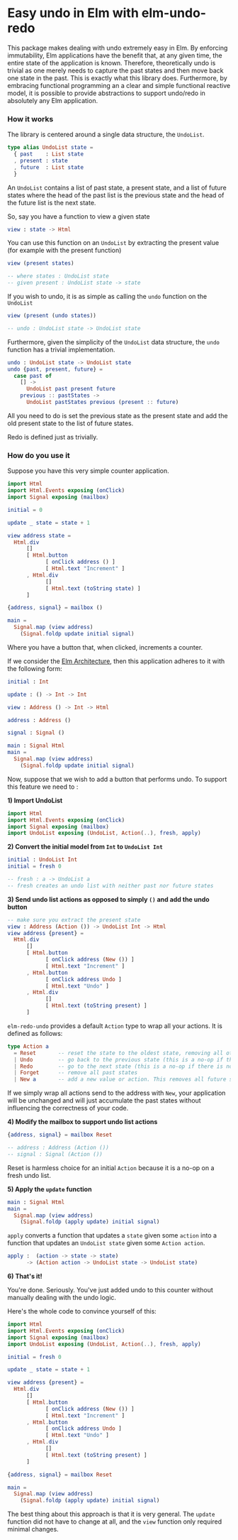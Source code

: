 # Easy undo in Elm with elm-undo-redo

This package makes dealing with undo extremely easy in Elm. By enforcing immutability, Elm applications
have the benefit that, at any given time, the entire state of the application is known. Therefore, theoretically
undo is trivial as one merely needs to capture the past states and then move back one state in the past. This is
exactly what this library does. Furthermore, by embracing functional programming an a clear and simple functional
reactive model, it is possible to provide abstractions to support undo/redo in absolutely any Elm application.


### How it works

The library is centered around a single data structure, the `UndoList`.

```elm
type alias UndoList state =
  { past    : List state
  , present : state
  , future  : List state
  }
```

An `UndoList` contains a list of past state, a present state, and a list of future states where the head of
the past list is the previous state and the head of the future list is the next state.

So, say you have a function to view a given state

```elm
view : state -> Html
```

You can use this function on an `UndoList` by extracting the present value (for example with the present function)

```elm
view (present states)

-- where states : UndoList state
-- given present : UndoList state -> state
```

If you wish to undo, it is as simple as calling the `undo` function on the `UndoList`

```elm
view (present (undo states))

-- undo : UndoList state -> UndoList state
```

Furthermore, given the simplicity of the `UndoList` data structure, the `undo` function has a trivial
implementation.

```elm
undo : UndoList state -> UndoList state
undo {past, present, future} =
  case past of
    [] ->
      UndoList past present future
    previous :: pastStates ->
      UndoList pastStates previous (present :: future)
```

All you need to do is set the previous state as the present state and add the old present state to the list of
future states.

Redo is defined just as trivially.

### How do you use it

Suppose you have this very simple counter application.

```elm
import Html
import Html.Events exposing (onClick)
import Signal exposing (mailbox)

initial = 0

update _ state = state + 1

view address state =
  Html.div
      []
      [ Html.button
            [ onClick address () ]
            [ Html.text "Increment" ]
      , Html.div
            []
            [ Html.text (toString state) ]
      ]

{address, signal} = mailbox ()

main =
  Signal.map (view address)
    (Signal.foldp update initial signal)
```

Where you have a button that, when clicked, increments a counter.

If we consider the [Elm Architecture](https://github.com/evancz/elm-architecture-tutorial), then this application
adheres to it with the following form:

```elm
initial : Int

update : () -> Int -> Int

view : Address () -> Int -> Html

address : Address ()

signal : Signal ()

main : Signal Html
main =
  Signal.map (view address)
    (Signal.foldp update initial signal)
```


Now, suppose that we wish to add a button that performs undo. To support this feature we need to :

**1) Import UndoList**

```elm
import Html
import Html.Events exposing (onClick)
import Signal exposing (mailbox)
import UndoList exposing (UndoList, Action(..), fresh, apply)
```

**2) Convert the initial model from `Int` to `UndoList Int`**

```elm
initial : UndoList Int
initial = fresh 0

-- fresh : a -> UndoList a
-- fresh creates an undo list with neither past nor future states
```

**3) Send undo list actions as opposed to simply `()` and add the undo button**

```elm
-- make sure you extract the present state
view : Address (Action ()) -> UndoList Int -> Html
view address {present} =
  Html.div
      []
      [ Html.button
            [ onClick address (New ()) ]
            [ Html.text "Increment" ]
      , Html.button
            [ onClick address Undo ]
            [ Html.text "Undo" ]
      , Html.div
            []
            [ Html.text (toString present) ]
      ]
```

`elm-redo-undo` provides a default `Action` type to wrap all your actions. It is defined as follows:

```elm
type Action a
  = Reset       -- reset the state to the oldest state, removing all other states
  | Undo        -- go back to the previous state (this is a no-op if there is no such state)
  | Redo        -- go to the next state (this is a no-op if there is no such state)
  | Forget      -- remove all past states
  | New a       -- add a new value or action. This removes all future states
```

If we simply wrap all actions send to the address with `New`, your application will be unchanged and will
just accumulate the past states without influencing the correctness of your code.


**4) Modify the mailbox to support undo list actions**

```elm
{address, signal} = mailbox Reset

-- address : Address (Action ())
-- signal : Signal (Action ())
```

Reset is harmless choice for an initial `Action` because it is a no-op on a fresh undo list.


**5) Apply the `update` function**

```elm
main : Signal Html
main =
  Signal.map (view address)
    (Signal.foldp (apply update) initial signal)
```

`apply` converts a function that updates a `state` given some `action` into a function that updates an
`UndoList state` given some `Action action`.

```elm
apply :  (action -> state -> state)
      -> (Action action -> UndoList state -> UndoList state)
```

**6) That's it!**

You're done. Seriously. You've just added undo to this counter without manually dealing with the undo logic.


Here's the whole code to convince yourself of this:

```elm
import Html
import Html.Events exposing (onClick)
import Signal exposing (mailbox)
import UndoList exposing (UndoList, Action(..), fresh, apply)

initial = fresh 0

update _ state = state + 1

view address {present} =
  Html.div
      []
      [ Html.button
            [ onClick address (New ()) ]
            [ Html.text "Increment" ]
      , Html.button
            [ onClick address Undo ]
            [ Html.text "Undo" ]
      , Html.div
            []
            [ Html.text (toString present) ]
      ]

{address, signal} = mailbox Reset

main =
  Signal.map (view address)
    (Signal.foldp (apply update) initial signal)
```

The best thing about this approach is that it is very general. The `update` function did not have to change
at all, and the `view` function only required minimal changes.
